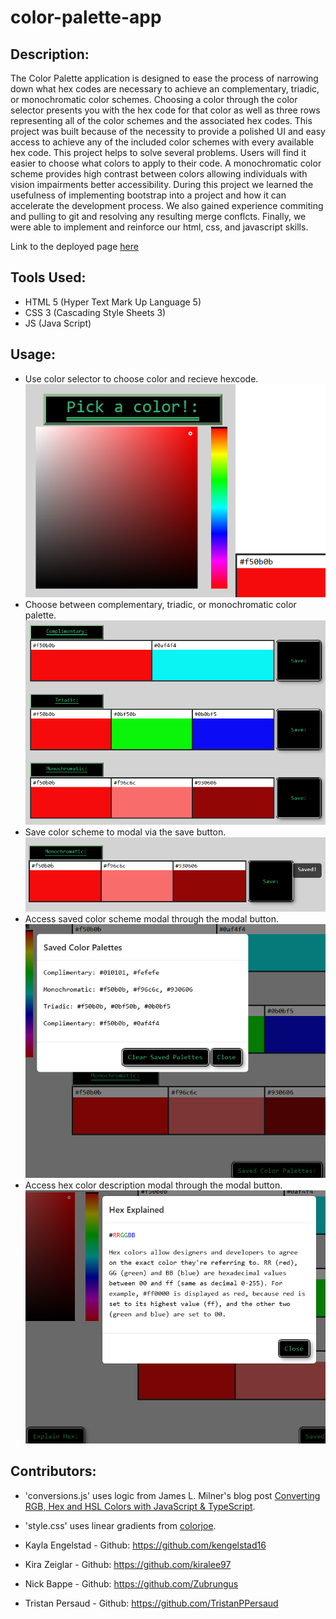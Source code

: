 # color-palette-app

## Description:
The Color Palette application is designed to ease the process of narrowing down what hex codes are necessary to achieve an complementary, triadic, or monochromatic
color schemes. Choosing a color through the color selector presents you with the hex code for that color as well as three rows representing all of the color schemes and the associated hex codes. This project was built because of the necessity to provide a polished UI and easy access to achieve any of the included color schemes with every available hex code. This project helps to solve several problems. Users will find it easier to choose what colors to apply to their code. A monochromatic color scheme provides high contrast between colors allowing individuals with vision impairments better accessibility. During this project we learned the usefulness of implementing bootstrap into a project and how it can accelerate the development process. We also gained experience commiting and pulling to git and resolving any resulting merge conflcts. Finally, we were able to implement and reinforce our html, css, and javascript skills.

Link to the deployed page [here](https://zubrungus.github.io/color-palette-app/main/index.html)

## Tools Used:
* HTML 5 (Hyper Text Mark Up Language 5)
* CSS 3 (Cascading Style Sheets 3)
* JS (Java Script)

## Usage:
* Use color selector to choose color and recieve hexcode.
![Color picker is dynamic and displays hex code of chosen color](main/assets/images/pick-a-color.png)
* Choose between complementary, triadic, or monochromatic color palette.
![Displays palettes calculated from user selected color](main/assets/images/color-palettes.png)
* Save color scheme to modal via the save button.
![Tooltip stating "Saved!" displays once save button is clicked](main/assets/images/save-palette.png)
* Access saved color scheme modal through the modal button.
![Modal displays saved palette name and hex codes](main/assets/images/saved-palettes-modal.png)
* Access hex color description modal through the modal button.
![Modal displays explanation of hex codes](main/assets/images/explain-hex-modal.png)

## Contributors:
* 'conversions.js' uses logic from James L. Milner's blog post [Converting RGB, Hex and HSL Colors with JavaScript & TypeScript](https://www.jameslmilner.com/posts/converting-rgb-hex-hsl-colors/).

* 'style.css' uses linear gradients from [colorjoe](https://github.com/bebraw/colorjoe/).

* Kayla Engelstad - Github: https://github.com/kengelstad16

* Kira Zeiglar - Github: https://github.com/kiralee97

* Nick Bappe - Github: https://github.com/Zubrungus

* Tristan Persaud - Github: https://github.com/TristanPPersaud